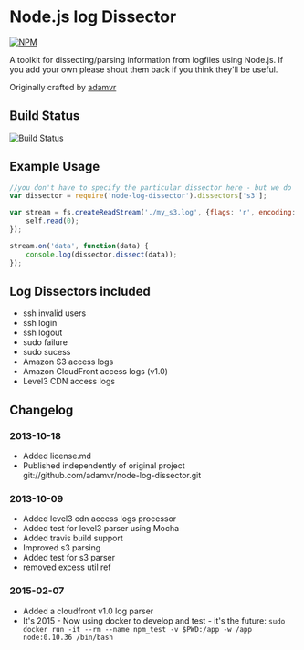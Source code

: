 # Node.js log Dissector

[![NPM](https://nodei.co/npm/node-log-dissector.png?downloads=true)](https://nodei.co/npm/node-log-dissector/)

A toolkit for dissecting/parsing information from logfiles using Node.js.
If you add your own please shout them back if you think they'll be useful.

Originally crafted by [adamvr](https://github.com/adamvr/node-log-dissector.git)

## Build Status
[![Build Status](https://travis-ci.org/jujhars13/node-log-dissector.png?branch=master)](https://travis-ci.org/jujhars13/node-log-dissector)

## Example Usage

```javascript
//you don't have to specify the particular dissector here - but we do
var dissector = require('node-log-dissector').dissectors['s3'];

var stream = fs.createReadStream('./my_s3.log', {flags: 'r', encoding: 'utf-8', autoClose: true}).on('readble', function() {
    self.read(0);
});

stream.on('data', function(data) {
    console.log(dissector.dissect(data));
});
```

## Log Dissectors included
- ssh invalid users
- ssh login
- ssh logout
- sudo failure
- sudo sucess
- Amazon S3 access logs
- Amazon CloudFront access logs (v1.0)
- Level3 CDN access logs

## Changelog
### 2013-10-18
- Added license.md
- Published independently of original project <adamvr> git://github.com/adamvr/node-log-dissector.git

### 2013-10-09
- Added level3 cdn access logs processor
- Added test for level3 parser using Mocha
- Added travis build support
- Improved s3 parsing
- Added test for s3 parser
- removed excess util ref

### 2015-02-07
- Added a cloudfront v1.0 log parser
- It's 2015 - Now using docker to develop and test - it's the future:
    `sudo docker run -it --rm --name npm_test -v $PWD:/app -w /app node:0.10.36 /bin/bash`
